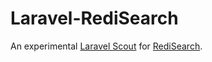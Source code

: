 # Laravel-RediSearch

An experimental [Laravel Scout](https://laravel.com/docs/5.4/scout) for [RediSearch](http://redisearch.io).
